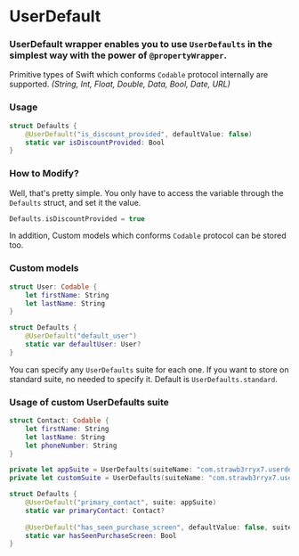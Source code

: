 # UserDefault

### UserDefault wrapper enables you to use `UserDefaults` in the simplest way with the power of `@propertyWrapper`.

Primitive types of Swift which conforms `Codable` protocol internally are supported. *(String, Int, Float, Double, Data, Bool, Date, URL)*

### Usage

```swift
struct Defaults {
    @UserDefault("is_discount_provided", defaultValue: false)
    static var isDiscountProvided: Bool
}
```

### How to Modify?

Well, that's pretty simple. You only have to access the variable through the `Defaults` struct, and set it the value.

```swift
Defaults.isDiscountProvided = true
```

In addition, Custom models which conforms `Codable` protocol can be stored too.

### Custom models

```swift
struct User: Codable {
    let firstName: String
    let lastName: String
}

struct Defaults {
    @UserDefault("default_user")
    static var defaultUser: User?
}
```

You can specify any `UserDefaults` suite for each one. If you want to store on standard suite, no needed to specify it. Default is `UserDefaults.standard`. 

### Usage of custom UserDefaults suite

```swift
struct Contact: Codable {
    let firstName: String
    let lastName: String
    let phoneNumber: String
}

private let appSuite = UserDefaults(suiteName: "com.strawb3rryx7.userdefault.appsuite")!
private let customSuite = UserDefaults(suiteName: "com.strawb3rryx7.userdefault.customsuite")!

struct Defaults {
    @UserDefault("primary_contact", suite: appSuite)
    static var primaryContact: Contact?
  
    @UserDefault("has_seen_purchase_screen", defaultValue: false, suite: customSuite)
    static var hasSeenPurchaseScreen: Bool
}
```

